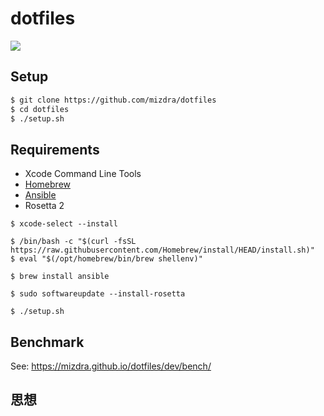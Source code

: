 # dotfiles
![](https://github.com/mizdra/dotfiles/workflows/macos-ci/badge.svg)


## Setup
```bash
$ git clone https://github.com/mizdra/dotfiles
$ cd dotfiles
$ ./setup.sh
```

## Requirements
- Xcode Command Line Tools
- [Homebrew](https://brew.sh/index_ja)
- [Ansible](https://docs.ansible.com/ansible/latest/installation_guide/intro_installation.html)
- Rosetta 2

```console
$ xcode-select --install

$ /bin/bash -c "$(curl -fsSL https://raw.githubusercontent.com/Homebrew/install/HEAD/install.sh)"
$ eval "$(/opt/homebrew/bin/brew shellenv)"

$ brew install ansible

$ sudo softwareupdate --install-rosetta

$ ./setup.sh
```

## Benchmark
See: https://mizdra.github.io/dotfiles/dev/bench/

## 思想